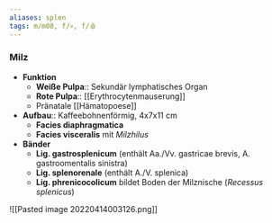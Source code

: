 ```yaml
---
aliases: splen
tags: m/m08, f/💀, f/🩸
---
```

### Milz
- **Funktion**
	- **Weiße Pulpa**:: Sekundär lymphatisches Organ
	- **Rote Pulpa**:: [[Erythrocytenmauserung]]
	- Pränatale [[Hämatopoese]]
- **Aufbau**:: Kaffeebohnenförmig, 4x7x11 cm
	- **Facies diaphragmatica**
	- **Facies visceralis** mit *Milzhilus*
- **Bänder**
	- **Lig. gastrosplenicum** (enthält Aa./Vv. gastricae brevis, A. gastroomentalis sinistra)
	- **Lig. splenorenale** (enthält A./V. splenica)
	- **Lig. phrenicocolicum** bildet Boden der Milznische (*Recessus splenicus*)

![[Pasted image 20220414003126.png]]